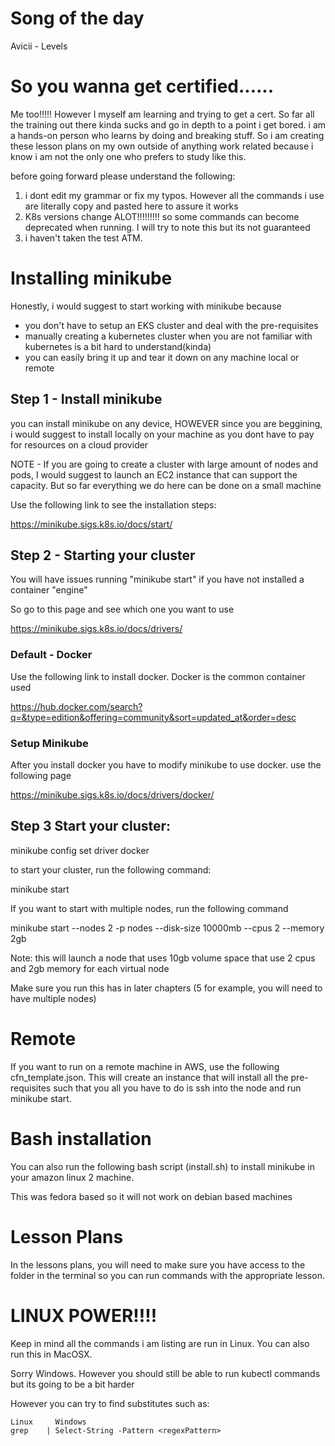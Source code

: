 # Song of the day

Avicii - Levels


# So you wanna get certified......

Me too!!!!! However I myself am learning and trying to get a cert. So far all the training out there kinda sucks and go in depth to a point i get bored. i am a hands-on person who learns by doing and breaking stuff. So i am creating these lesson plans on my own outside of anything work related because i know i am not the only one who prefers to study like this.

before going forward please understand the following:

1. i dont edit my grammar or fix my typos. However all the commands i use are literally copy and pasted here to assure it works
2. K8s versions change ALOT!!!!!!!!! so some commands can become deprecated when running. I will try to note this but its not guaranteed
3. i haven't taken the test ATM.

# Installing minikube

Honestly, i would suggest to start working with minikube because

- you don't have to setup an EKS cluster and deal with the pre-requisites
- manually creating a kubernetes cluster when you are not familiar with kubernetes is a bit hard to understand(kinda)
- you can easily bring it up and tear it down on any machine local or remote


## Step 1 - Install minikube 

you can install minikube on any device, HOWEVER since you are beggining, i would suggest to install locally on your machine as you dont have to pay for resources on a cloud provider

NOTE - If you are going to create a cluster with large amount of nodes and pods, I would suggest to launch an EC2 instance that can support the capacity. But so far everything we do here can be done on a small machine

Use the following link to see the installation steps:

https://minikube.sigs.k8s.io/docs/start/


## Step 2 - Starting your cluster

You will have issues running "minikube start" if you have not installed a container "engine"

So go to this page and see which one you want to use

https://minikube.sigs.k8s.io/docs/drivers/

### Default - Docker 

Use the following link to install docker. Docker is the common container used

https://hub.docker.com/search?q=&type=edition&offering=community&sort=updated_at&order=desc

### Setup Minikube 

After you install docker you have to modify minikube to use docker. use the following page

https://minikube.sigs.k8s.io/docs/drivers/docker/

## Step 3 Start your cluster:

minikube config set driver docker

to start your cluster, run the following command:

minikube start 

If you want to start with multiple nodes, run the following command

minikube start --nodes 2 -p nodes --disk-size 10000mb --cpus 2 --memory 2gb

Note: this will launch a node that uses 10gb volume space that use 2 cpus and 2gb memory for each virtual node 

Make sure you run this has in later chapters (5 for example, you will need to have multiple nodes)

# Remote 
If you want to run on a remote machine in AWS, use the following cfn_template.json. This will create an instance that will install all the pre-requisites such that you all you have to do is ssh into the node and run minikube start.

# Bash installation

You can also run the following bash script (install.sh) to install minikube in your amazon linux 2 machine. 

This was fedora based so it will not work on debian based machines

# Lesson Plans

In the lessons plans, you will need to make sure you have access to the folder in the terminal so you can run commands with the appropriate lesson. 

# LINUX POWER!!!!

Keep in mind all the commands i am listing are run in Linux. You can also run this in MacOSX.

Sorry Windows. However you should still be able to run kubectl commands but its going to be a bit harder

However you can try to find substitutes such as:

    Linux     Windows
    grep    | Select-String -Pattern <regexPattern>
